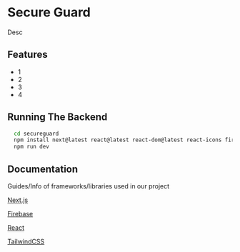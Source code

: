
# Secure Guard

Desc

## Features

- 1
- 2
- 3
- 4


## Running The Backend

```bash
  cd secureguard
  npm install next@latest react@latest react-dom@latest react-icons firebase firebase-admin ws js-cookie
  npm run dev
```

## Documentation

Guides/Info of frameworks/libraries used in our project

[Next.js](https://nextjs.org/docs)

[Firebase](https://firebase.google.com/docs/web/setup#available-libraries)

[React](https://github.com/matiassingers/awesome-readme)

[TailwindCSS](https://tailwindcss.com/docs/styling-with-utility-classes)

